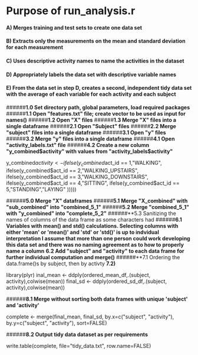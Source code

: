 # **Purpose of run_analysis.r**

#### **A) Merges training and test sets to create one data set**
#### **B) Extracts only the measurements on the mean and standard deviation for each measurement**
#### **C) Uses descriptive activity names to name the activities in the dataset**
#### **D) Appropriately labels the data set with descriptive variable names**
#### **E) From the data set in step D, creates a second, independent tidy data set with the average of each variable for each activity and each subject**

######**1.0 Set directory path, global parameters, load required packages**
######**1.1 Open "features.txt" file; create vector to be used as input for names()**
######**1.2 Open "X" files**
######**1.3 Merge "X" files into a single dataframe**
######**2.1 Open "Subject" files**
######**2.2 Merge "subject" files into a single dataframe**
######**3.1 Open "y" files**
######**3.2 Merge "y" files into a single dataframe**
######**4.1 Open "activity_labels.txt" file**
######**4.2 Create a new column "y_combined$activity" with values from "activity_labels$activity"**

y_combined$activity <-ifelse(y_combined$act_id == 1,"WALKING",
                       ifelse(y_combined$act_id == 2,"WALKING_UPSTAIRS",
                              ifelse(y_combined$act_id ==      3,"WALKING_DOWNSTAIRS",
                                     ifelse(y_combined$act_id == 4,"SITTING",
                                            ifelse(y_combined$act_id == 5,"STANDING","LAYING"
                                            )))))

######**5.0 Merge "X" dataframes**
######**5.1 Merge "X_combined" with "sub_combined" into "combined_5_1"**
######**5.2 Merge "combined_5_1" with "y_combined" into "complete_5_2"**
######**5.3 Sanitizing the names of columns of the data frame as some characters had
######**6.1 Variables with mean() and std() calculations. Selecting columns with either 'mean' or 'mean()' and 'std' or 'std()' is up to indvidual interpretation I assume that more than one person could work developing this data set and there was no naming agreement as to how to properly name a column**
**6.2 Add "subject" and "activity" to each data frame for further individual computation and merge()**
######**7.1 Ordering the data.frame()s by subject, then by activty
**7.2)**

library(plyr) 
inal_mean <- ddply(ordered_mean_df,.(subject, activity),colwise(mean))
final_sd <- ddply(ordered_sd_df,.(subject, activity),colwise(mean))

######**8.1 Merge without sorting both data frames with unique 'subject' and 'activity'**

complete <- merge(final_mean, final_sd, by.x=c("subject", "activity"), by.y=c("subject", "activity"), sort=FALSE)

######**8.2 Output tidy data dataset as per requirements**

write.table(complete, file="tidy_data.txt", row.name=FALSE)
